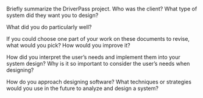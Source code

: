 Briefly summarize the DriverPass project. Who was the client? What type of system did they want you to design?

What did you do particularly well?

If you could choose one part of your work on these documents to revise, what would you pick? How would you improve it?

How did you interpret the user’s needs and implement them into your system design? Why is it so important to consider the user’s needs when designing?

How do you approach designing software? What techniques or strategies would you use in the future to analyze and design a system?
